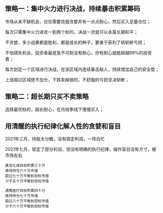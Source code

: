 
## 策略一：集中火力进行决战，持续暴击积累筹码

市场从来不缺机会，仅仅需要克服贪婪并有一点点耐心，然后买入足量仓位；

每次只需集中火力进攻一到两个标的，决战一次就可以永葆长期和平；

不贪婪，多少战果都是胜利，都是成长的种子，要勇于获利了结斩断亏损；

不怕错失机会，投资者最是急不可耐没有耐心，你有耐心就能超越99%的投资者；

每次划定一个区域进行决战，在该区域内连续暴击敌人，持续增加自己的安全垫；

上涨超过区域绝不加仓，下跌卖掉弱的，不舒服的亏损坚决斩断；


## 策略二：超长期只买不卖策略

选择最优标的，超长耐心，在月线季线下慢慢买入；


## 用清醒的执行纪律化解人性的贪婪和盲目

2021年三月，持股太分散，没有锁定利润，一阵白忙

2021年七月，锁定了部分利润，但没有明确的执行纪律，操作盲目没有方寸，被市场左右

```
康龙化成目标积累三十万
维持持仓六十万市值
超过七十万平衡到目标市值
少于五十万平衡到目标市值
```

```
通策医疗目标积累四十万
维持持仓七十万市值
超过八十万平衡到目标市值
少于六十万平衡到目标市值
```
